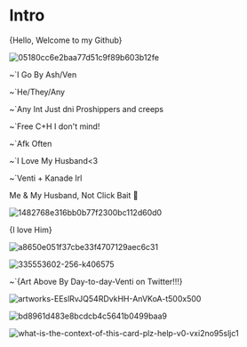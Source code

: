 # Intro

{Hello, Welcome to my Github}

![05180cc6e2baa77d51c9f89b603b12fe](https://github.com/user-attachments/assets/2b9bd430-0ee1-490c-ae15-0f2fc1b27fd2)

~`I Go By Ash/Ven

~`He/They/Any

~`Any Int Just dni Proshippers and creeps

~`Free C+H I don't mind!

~`Afk Often 

~`I Love My Husband<3

~`Venti + Kanade Irl

Me & My Husband, Not Click Bait 🩵

![1482768e316bb0b77f2300bc112d60d0](https://github.com/user-attachments/assets/d20e8d62-30e3-4595-b517-5f70c42a20d9)

{I love Him}

![a8650e051f37cbe33f4707129aec6c31](https://github.com/user-attachments/assets/acd06454-7cd5-4b8e-b244-d118d3caab50)

![335553602-256-k406575](https://github.com/user-attachments/assets/4e74ba87-5c15-4dcd-a271-c1c219eb783e)

~`{Art Above By Day-to-day-Venti on Twitter!!!}

![artworks-EEslRvJQ54RDvkHH-AnVKoA-t500x500](https://github.com/user-attachments/assets/85600128-e545-4cff-9fe1-9ec27c247758)

![bd8961d483e8bcdcb4c5641b0499baa9](https://github.com/user-attachments/assets/51d0cbf6-1a0b-4fcb-aec4-07f2ea34c75f)

![what-is-the-context-of-this-card-plz-help-v0-vxi2no95sljc1](https://github.com/user-attachments/assets/b5896c67-e048-46f6-8162-b89a91bb8c55)
